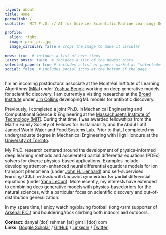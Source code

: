 ```yaml
---
layout: about
title: Home
permalink: /
subtitle:  MIT Ph.D. // AI for Science; Scientific Machine Learning; Deep Learning

profile:
  align: right
  image: prof_pic.jpg
  image_circular: false # crops the image to make it circular
  
news: true  # includes a list of news items
latest_posts: false  # includes a list of the newest posts
selected_papers: true # includes a list of papers marked as "selected={true}"
social: false  # includes social icons at the bottom of the page
---
```


I'm an incoming postdoctoral associate at the Montr&eacute;al Institute of Learning Algorithms ([Mila](https://mila.quebec/en/)) under [Yoshua Bengio](https://en.wikipedia.org/wiki/Yoshua_Bengio) working on deep generative models for scientific discovery. I am currently a visiting researcher at the [Broad Institute](https://www.broadinstitute.org/) under [Jim Collins](https://en.wikipedia.org/wiki/James_J._Collins) developing ML models for antibiotic discovery. 

Previously, I completed a joint Ph.D. in Mechanical Engineering and Computational Science & Engineering at the [Massachusetts Institute of Technology (MIT)](https://www.mit.edu/). During that time, I was awarded fellowships from the Martin Family Society of Fellows for Sustainability and the Abdul Latif Jameel World Water and Food Systems Lab. Prior to that, I completed my undergraduate degree in Mechanical Engineering with High Honours at the [University of Toronto](https://www.utoronto.ca/). 

My Ph.D. research centered around the development of physics-informed deep learning methods and accelerated partial differential equations (PDEs) solvers for diverse physics-based applications. Examples include developing attention-enhanced neural differential equations models for ion transport phenomena (under [John H. Lienhard](https://en.wikipedia.org/wiki/John_H._Lienhard_V)) and self-supervised learning (SSL) methods with Lie point symmetries for partial differential equations (under [Yann LeCun](https://en.wikipedia.org/wiki/Yann_LeCun)). More recently, my interests have extended to combining deep generative models with physics-based priors for the natural sciences, with a particular focus on scientific discovery and out-of-distribution generalization.

In my spare time, I enjoy watching/playing football (long-term supporter of [Arsenal F.C.](https://www.arsenal.com/)) and bouldering/rock climbing both indoors and outdoors.

**Contact**: danyal [dot] rehman [at] gmail [dot] com  
**Links**: [Google Scholar](https://scholar.google.com/citations?user=XdyK1qoAAAAJ&hl=en) / [GitHub](https://github.com/danyalrehman) / [LinkedIn](https://www.linkedin.com/in/danyalrehman/) / [Twitter](https://twitter.com/danyalrehman17)